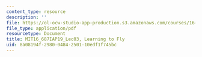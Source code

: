 ```yaml
---
content_type: resource
description: ''
file: https://ol-ocw-studio-app-production.s3.amazonaws.com/courses/16-687-private-pilot-ground-school-january-iap-2019/8a08194f29800484250110edf1f745bc_MIT16_687IAP19_Lec03.pdf
file_type: application/pdf
resourcetype: Document
title: MIT16_687IAP19_Lec03, Learning to Fly
uid: 8a08194f-2980-0484-2501-10edf1f745bc
---
```


